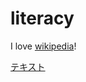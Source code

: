 # literacy
I love [wikipedia](https://ja.wikipedia.org)!

[テキスト]([https://www.google.co.jp/](https://github.com/Hiroya2342109)https://github.com/Hiroya2342109)

